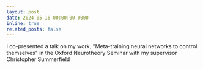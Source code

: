 ```yaml
---
layout: post
date: 2024-05-16 00:00:00-0000
inline: true
related_posts: false
---
```


I co-presented a talk on my work, "Meta-training neural networks to control themselves" in the Oxford Neurotheory Seminar with my supervisor Christopher Summerfield
